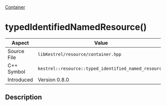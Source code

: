 [Container](index)
# typedIdentifiedNamedResource()
| Aspect | Value |
| --- | --- |
| Source File | `libKestrel/resource/container.hpp` |
| C++ Symbol | `kestrel::resource::typed_identified_named_resource` |
| Introduced | Version 0.8.0 |
## Description

